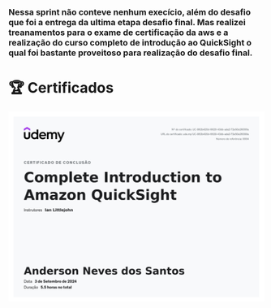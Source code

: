 ### Nessa sprint não conteve nenhum execício, além do desafio que foi a entrega da ultima etapa desafio final. Mas realizei treanamentos para o exame de certificação da aws e a realização do curso completo de introdução ao QuickSight o qual foi bastante proveitoso para realização do desafio final.

# 🏆 Certificados
![](Certificados/Complete_Introduction_to_Amazon_QuickSight.jpg)